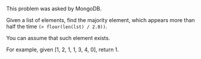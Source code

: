 This problem was asked by MongoDB.

Given a list of elements, find the majority element, which appears more than half the time `(> floor(len(lst) / 2.0))`.

You can assume that such element exists.

For example, given [1, 2, 1, 1, 3, 4, 0], return 1.
